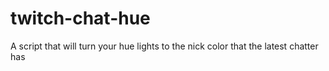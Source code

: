 # twitch-chat-hue
A script that will turn your hue lights to the nick color that the latest chatter has
